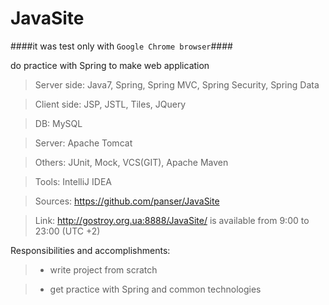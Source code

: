 JavaSite
========
####it was test only with `Google Chrome browser`####

do practice with Spring to make web application

> Server side: Java7, Spring, Spring MVC, Spring Security, Spring Data

> Client side: JSP, JSTL, Tiles, JQuery

> DB: MySQL

> Server: Apache Tomcat

> Others: JUnit, Mock, VCS(GIT), Apache Maven

> Tools: IntelliJ IDEA

> Sources: https://github.com/panser/JavaSite

> Link: http://gostroy.org.ua:8888/JavaSite/ is available from 9:00 to 23:00 (UTC +2)

Responsibilities and accomplishments:
> - write project from scratch 

> - get practice with Spring and common technologies
